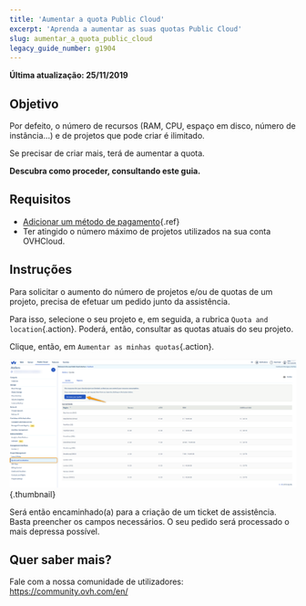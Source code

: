 ```yaml
---
title: 'Aumentar a quota Public Cloud'
excerpt: 'Aprenda a aumentar as suas quotas Public Cloud'
slug: aumentar_a_quota_public_cloud
legacy_guide_number: g1904
---
```


**Última atualização: 25/11/2019**

## Objetivo

Por defeito, o número de recursos (RAM, CPU, espaço em disco, número de instância...) e de projetos que pode criar é ilimitado.

Se precisar de criar mais, terá de aumentar a quota. 

**Descubra como proceder, consultando este guia.**


## Requisitos

- [Adicionar um método de pagamento](https://docs.ovh.com/gb/en/billing/manage-payment-methods/){.ref}
- Ter atingido o número máximo de projetos utilizados na sua conta OVHCloud.

## Instruções

Para solicitar o aumento do número de projetos e/ou de quotas de um projeto, precisa de efetuar um pedido junto da assistência.

Para isso, selecione o seu projeto e, em seguida, a rubrica `Quota and location`{.action}. Poderá, então, consultar as quotas atuais do seu projeto.

Clique, então, em `Aumentar as minhas quotas`{.action}.

![raise-pci-quota](images/raisepciquota1.png){.thumbnail}

Será então encaminhado(a) para a criação de um ticket de assistência. Basta preencher os campos necessários. O seu pedido será processado o mais depressa possível.

## Quer saber mais?

Fale com a nossa comunidade de utilizadores: <https://community.ovh.com/en/>